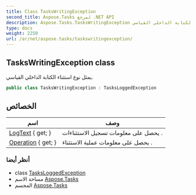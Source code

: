 ```yaml
---
title: Class TasksWritingException
second_title: Aspose.Tasks لمرجع .NET API
description: Aspose.Tasks.TasksWritingException فصل. يمثل نوع استثناء الكتابة الداخلي القياسي.
type: docs
weight: 2250
url: /ar/net/aspose.tasks/taskswritingexception/
---
```

## TasksWritingException class

يمثل نوع استثناء الكتابة الداخلي القياسي.

```csharp
public class TasksWritingException : TasksLoggedException
```

## الخصائص

| اسم | وصف |
| --- | --- |
| [LogText](../../aspose.tasks/tasksloggedexception/logtext/) { get; } | يحصل على معلومات تسجيل الاستثناءات . |
| [Operation](../../aspose.tasks/tasksloggedexception/operation/) { get; } | يحصل على معلومات عملية الاستثناء . |

### أنظر أيضا

* class [TasksLoggedException](../tasksloggedexception/)
* مساحة الاسم [Aspose.Tasks](../../aspose.tasks/)
* المجسم [Aspose.Tasks](../../)


